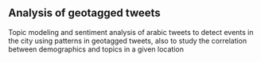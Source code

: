 ## Analysis of geotagged tweets
Topic modeling and sentiment analysis of arabic tweets to detect events in the city using patterns in geotagged tweets,
also to study the correlation between demographics and topics in a given location
